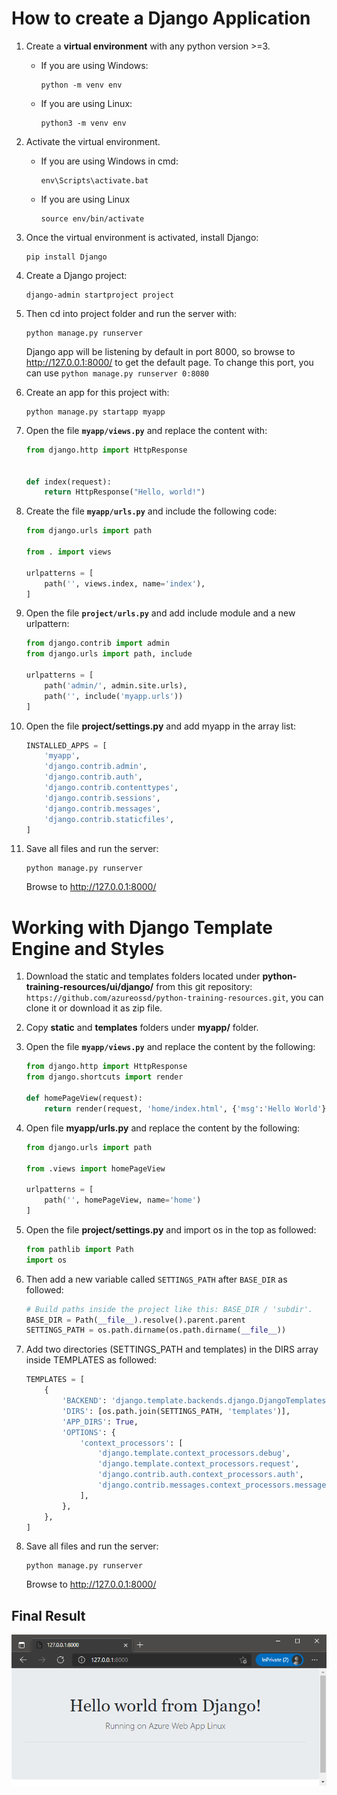 # How to create a Django Application
1. Create a **virtual environment** with any python version >=3.
    - If you are using Windows:
        ```shell
        python -m venv env
        ```
    - If you are using Linux:
        ```shell
        python3 -m venv env
       ```
2. Activate the virtual environment.
    - If you are using Windows in cmd:
        ```shell
        env\Scripts\activate.bat
        ```
    - If you are using Linux
        ```shell
        source env/bin/activate
        ```
3. Once the virtual environment is activated, install Django:
    ```shell
    pip install Django
    ```
4. Create a Django project:  
    ```
    django-admin startproject project
    ```
5. Then cd into project folder and run the server with: 
    ```
    python manage.py runserver
    ```

    Django app will be listening by default in port 8000, so browse to http://127.0.0.1:8000/ to get the default page. To change this port, you can use `python manage.py runserver 0:8080`

6. Create an app for this project with:
    ```
    python manage.py startapp myapp
    ```
7. Open the file **`myapp/views.py`** and replace the content with:
    ```python
    from django.http import HttpResponse


    def index(request):
        return HttpResponse("Hello, world!")
    ```
8. Create the file **`myapp/urls.py`** and include the following code:
    ```python
    from django.urls import path

    from . import views

    urlpatterns = [
        path('', views.index, name='index'),
    ]
    ```
9. Open the file **`project/urls.py`** and add include module and a new urlpattern:

    ```python
    from django.contrib import admin
    from django.urls import path, include

    urlpatterns = [
        path('admin/', admin.site.urls),
        path('', include('myapp.urls'))
    ]
    ```
10. Open the file **project/settings.py** and add myapp in the array list:
    ```python
    INSTALLED_APPS = [
        'myapp',
        'django.contrib.admin',
        'django.contrib.auth',
        'django.contrib.contenttypes',
        'django.contrib.sessions',
        'django.contrib.messages',
        'django.contrib.staticfiles',
    ]
    ```
11. Save all files and run the server:
    ```
    python manage.py runserver
    ```

    Browse to http://127.0.0.1:8000/   

# Working with Django Template Engine and Styles
1. Download the static and templates folders located under **python-training-resources/ui/django/** from this git repository: `https://github.com/azureossd/python-training-resources.git`, you can clone it or download it as zip file.
2. Copy **static** and **templates** folders under **myapp/** folder.
3. Open the file **`myapp/views.py`** and replace the content by the following:

    ```python
    from django.http import HttpResponse
    from django.shortcuts import render

    def homePageView(request):
        return render(request, 'home/index.html', {'msg':'Hello World'})
    ```
4. Open file **myapp/urls.py** and replace the content by the following:
    ```python
    from django.urls import path

    from .views import homePageView

    urlpatterns = [
        path('', homePageView, name='home')
    ]
    ```
5. Open the file **project/settings.py** and import os in the top as followed:

    ```python
    from pathlib import Path
    import os
    ```
6. Then add a new variable called `SETTINGS_PATH` after `BASE_DIR` as followed:
    ```python
    # Build paths inside the project like this: BASE_DIR / 'subdir'.
    BASE_DIR = Path(__file__).resolve().parent.parent
    SETTINGS_PATH = os.path.dirname(os.path.dirname(__file__))
    ```
7. Add two directories (SETTINGS_PATH and templates) in the DIRS array inside TEMPLATES as followed:
    ```python
    TEMPLATES = [
        {
            'BACKEND': 'django.template.backends.django.DjangoTemplates',
            'DIRS': [os.path.join(SETTINGS_PATH, 'templates')],
            'APP_DIRS': True,
            'OPTIONS': {
                'context_processors': [
                    'django.template.context_processors.debug',
                    'django.template.context_processors.request',
                    'django.contrib.auth.context_processors.auth',
                    'django.contrib.messages.context_processors.messages',
                ],
            },
        },
    ]
    ```
8. Save all files and run the server:
    ```
    python manage.py runserver
    ```

    Browse to http://127.0.0.1:8000/    


## Final Result

   ![image](./django-helloworld.png)

